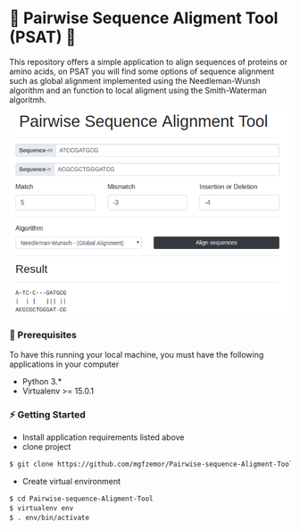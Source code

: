 # :microscope: Pairwise Sequence Aligment Tool (PSAT) :microscope:

This repository offers a simple application to align sequences of proteins or amino acids, on PSAT you will find some options of sequence alignment such as global alignment implemented using the Needleman-Wunsh algorithm and an function to local aligment using the Smith-Waterman algoritmh.

![GitHub Logo](https://github.com/mgfzemor/Pairwise-sequence-Aligment-Tool/blob/master/docs/img/aligment.png)

### :floppy_disk: Prerequisites
To have this running your local machine, you must have the following applications in your computer
- Python 3.*
- Virtualenv >= 15.0.1

### :zap: Getting Started
- Install application requirements listed above
- clone project

```bash
$ git clone https://github.com/mgfzemor/Pairwise-sequence-Aligment-Tool.git
```
- Create virtual environment
```bash
$ cd Pairwise-sequence-Aligment-Tool
$ virtualenv env
$ . env/bin/activate
```
